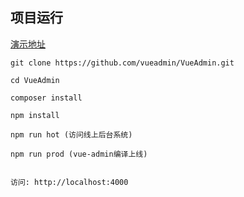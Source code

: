 ## 项目运行

[演示地址](http://vueadmin.com/#/echarts)

```
git clone https://github.com/vueadmin/VueAdmin.git

cd VueAdmin

composer install

npm install

npm run hot (访问线上后台系统)

npm run prod (vue-admin编译上线)


访问: http://localhost:4000

```
